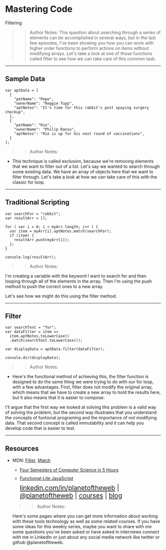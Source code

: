 <!-- .slide: data-state="title" -->

# Mastering Code
Filtering

> >Author Notes:
This question about searching through a series of elements can be accomplished in several ways, but in the last few episodes, I've been showing you how you can work with higher order functions to perform actions on items without modifying arrays. Let's take a look at one of those functions called filter to see how we can take care of this common task.

---

## Sample Data

```
var aptData = [
  {
    "petName": "Pepe",
    "ownerName": "Reggie Tupp",
    "aptNotes": "It's time for this rabbit's post spaying surgery checkup",
  },
  {
    "petName": "Rio",
    "ownerName": "Philip Ransu",
    "aptNotes": "Rio is up for his next round of vaccinations",
  }
];
```

> > Author Notes:

- This technique is called exclusion, because we're removing elements that we want to filter out of a list. Let's say we wanted to search through some existing data. We have an array of objects here that we want to filter through. Let's take a look at how we can take care of this with the classic for loop.



---

## Traditional Scripting

```
var searchFor = "rabbit";
var resultArr = [];

for ( var i = 0; i < myArr.length; i++ ) {
  var item = myArr[i].aptNotes.match(searchFor);
  if (item) {
    resultArr.push(myArr[i]);
  };
}

console.log(resultArr);
```

> > Author Notes:

I'm creating a variable with the keyword I want to search for and then looping through all of the elements in the array. Then I'm using the push method to push the correct ones to a new array.

Let's see how we might do this using the filter method.

---

## Filter

```
var searchText = "for";
var dataFilter = item => 
  item.aptNotes.toLowerCase()
  .match(searchText.toLowerCase());

var displayData = aptData.filter(dataFilter);
 
console.dir(displayData);
```

> > Author Notes:

- Here's the functional method of achieving this, the filter function is designed to do the same thing we were trying to do with our for loop, with a few advantages. First, filter does not modify the original array, which means that we have to create a new array to hold the results here, but it also means that it is easier to compose.

I'll argue that the first way we looked at solving this problem is a valid way of solving the problem, but the second way illustrates that you understand the concepts of funtional programing and the importance of not modifying data. That second concept is called immutability and it can help you develop code that is easier to test.

---
## Resources
<ul>
  <li>MDN: <a href="https://developer.mozilla.org/en-US/docs/Web/JavaScript/Reference/Global_Objects/Array/filter">Filter</a>, <a href="https://developer.mozilla.org/en-US/docs/Web/JavaScript/Reference/Global_Objects/String/match">Match</a></li>
    <ul>
  <li style="list-style: none;">
      <li style="margin-bottom: 10px"><a href="https://www.linkedin.com/learning/four-semesters-of-computer-science-in-5-hours?trk=insiders_6787408_learning">Four Semesters of Computer Science in 5 Hours</a></li>
      <li style="margin-bottom: 10px"><a href="https://www.linkedin.com/learning/functional-lite-javascript?trk=insiders_6787408_learning">Functional-Lite JavaScript</a></li>
  </li>
  <li style="list-style: none; font-size: 1.3rem;"><a href="hhttps://www.linkedin.com/in/planetoftheweb">linkedin.com/in/planetoftheweb</a> | <a href="https://www.twitter.com/planetoftheweb">@planetoftheweb</a> | <a href="https://www.linkedin.com/learning/instructors/ray-villalobos?trk=insiders_6787408_learning">courses</a> | <a href="https://raybo.org">blog</a></li>
</ul>

> > Author Notes:

Here's some pages where you can get more information about working with these tools technology as well as some related courses. If you have some ideas for this weekly series, maybe you want to share with me some questions you've been asked or have asked in interviews connect with me in LinkedIn or just about any social media network like twitter or github @planetoftheweb.
